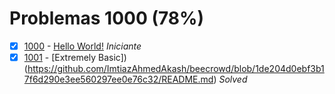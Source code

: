 # Problemas 1000 (78%)

  - [x]  [1000](https://www.beecrowd.com.br/judge/pt/problems/view/1000) - [Hello World!](https://github.com/potigol/beecrowd/blob/master/src/1000/1000.poti) *Iniciante*
  - [x]  [1001](https://www.beecrowd.com.br/judge/en/problems/view/1001) - [Extremely Basic])(https://github.com/ImtiazAhmedAkash/beecrowd/blob/1de204d0ebf3b17f6d290e3ee560297ee0e76c32/README.md) *Solved*

